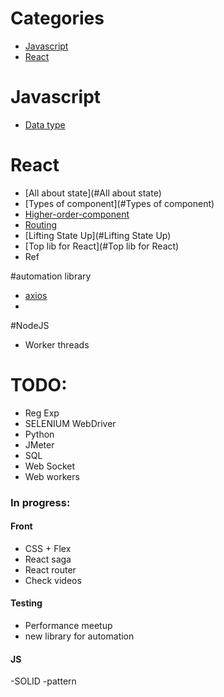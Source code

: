 # Categories

* [Javascript](#Javascript)
* [React](#React)


# Javascript
* [Data type](https://github.com/numon/development-notes/blob/master/Javascript/dataType.md)

# React
* [All about state](#All about state)
* [Types of component](#Types of component)
* [Higher-order-component](#Higher-order-component)
* [Routing](#Routing)
* [Lifting State Up](#Lifting State Up)
* [Top lib for React](#Top lib for React)
* Ref


#automation library 
* [axios](#axios)
* 


#NodeJS

* Worker threads

# TODO:
* Reg Exp
* SELENIUM WebDriver
* Python
* JMeter
* SQL
* Web Socket 
* Web workers

### In progress:
#### Front 
- CSS + Flex
- React saga
- React router
- Check videos

#### Testing
- Performance meetup
- new library for automation

#### JS
-SOLID
-pattern


